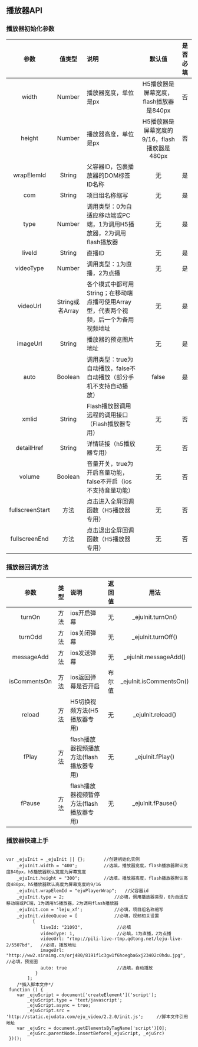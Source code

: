 ## 播放器API

### 播放器初始化参数
| 参数 |	值类型	| 说明|	默认值|	是否必填|
| :---: | :---: | :--- | :---: | :---: |
| width |	Number | 播放器宽度，单位是px	|H5播放器是屏幕宽度，flash播放器是840px |	否 |
| height |	Number |	播放器高度，单位是px|	H5播放器是屏幕宽度的9/16，flash播放器是480px |	否 |
| wrapElemId |	String|	父容器ID，包裹播放器的DOM标签ID名称	| 无|	是 |
| com |	String|	项目组名称缩写	| 无|	是 |
| type | Number| 	调用类型：0为自适应移动端或PC端，1为调用H5播放器，2为调用flash播放器| 	无	| 是|
| liveId| 	String| 	直播ID| 	无| 	是|
| videoType| 	Number| 	调用类型：1为直播，2为点播	 |无 |	是 |
| videoUrl| 	String或者Array| 	各个模式中都可用String；在移动端点播可使用Array型，代表两个视频，后一个为备用视频地址| 	无|	是 |
| imageUrl| 	String| 	播放器的预览图片地址| 	无| 	是|
| auto	| Boolean| 	调用类型：true为自动播放，false不自动播放（部分手机不支持自动播放）| 	false| 	是|
| xmlid| 	String| 	Flash播放器调用远程的调用接口（Flash播放器专用）| 	无| 	否|
| detailHref| 	String| 	详情链接（h5播放器专用）| 	无| 	否|
| volume| 	Boolean| 	音量开关，true为开启音量功能，false不开启（ios不支持音量功能）| 	无| 	否|
| fullscreenStart| 	方法| 	点击进入全屏回调函数（H5播放器专用）| 	无| 	否|
| fullscreenEnd| 	方法| 	点击退出全屏回调函数（H5播放器专用）| 	无| 	否|

### 播放器回调方法
| 参数 |	类型	| 说明|	返回值|	用法|
| :---: | :---: | :--- | :---: | :---: |
| turnOn |	方法 | ios开启弹幕	|无 |	_ejuInit.turnOn() |
| turnOdd |	方法 | ios关闭弹幕	|无 |	_ejuInit.turnOff() |
| messageAdd |	方法 | ios发送弹幕	|无 |	_ejuInit.messageAdd() |
| isCommentsOn |	方法 | ios返回弹幕是否开启	|布尔值 |	_ejuInit.isCommentsOn() |
| reload |	方法 | H5切换视频方法(H5播放器专用)	|无 |	_ejuInit.reload() |
| fPlay |	方法 | flash播放器视频播放方法(flash播放器专用)	|无 |	_ejuInit.fPlay() |
| fPause |	方法 | flash播放器视频暂停方法(flash播放器专用)	|无 |	_ejuInit.fPause() |

### 播放器快速上手
<pre><code className="javascript">
var _ejuInit = _ejuInit || {};       //创建初始化实例
    _ejuInit.width = "400";          //选填，播放器宽度，flash播放器默认宽度840px，h5播放器默认宽度为屏幕宽度
    _ejuInit.height = "300";         //选填，播放器高度，flash播放器默认高度480px，h5播放器默认高度为屏幕宽度的9/16
    _ejuInit.wrapElemId = "ejuPlayerWrap";   //父容器id
    _ejuInit.type = 2;                   //必填，调用播放器类型，0为自适应移动端或PC端，1为调用h5播放器，2为调用flash播放器
    _ejuInit.com = 'leju_xf';            //必填，项目组名称缩写
    _ejuInit.videoQueue = [              //必填，视频相关设置
          {
             liveId: "21093",             //必填
             videoType: 1,                //必填，1为直播，2为点播
             videoUrl: "rtmp://pili-live-rtmp.qdtong.net/leju-live-2/5507bd",   //必填，播放地址
             imageUrl: "http://ww2.sinaimg.cn/orj480/8191f1c3gw1f6hoegba6xj23402c0hdu.jpg",   //必填，预览图
             auto: true                   //选填，自动播放
           }
        ];
    /*插入脚本文件*/
 function () {
    var _ejuScript = document['createElement']('script');
        _ejuScript.type = 'text/javascript';
        _ejuScript.async = true;
        _ejuScript.src = 'http://static.ejudata.com/eju_video/2.2.0/init.js';     //脚本文件引用地址
    var _ejuSrc = document.getElementsByTagName('script')[0];
        _ejuSrc.parentNode.insertBefore(_ejuScript, _ejuSrc)
 })();
</code></pre>
